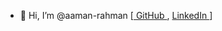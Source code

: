- 👋 Hi, I’m @aaman-rahman [<a href="https://github.com/aaman007"> GitHub </a>, <a href="https://bd.linkedin.com/in/aaman007"> LinkedIn </a>]
<!---
- 👀 I’m interested in ...
- 🌱 I’m currently learning ...
- 💞️ I’m looking to collaborate on ...
- 📫 How to reach me  ...
--->

<!---
aaman-rahman/aaman-rahman is a ✨ special ✨ repository because its `README.md` (this file) appears on your GitHub profile.
You can click the Preview link to take a look at your changes.
--->
